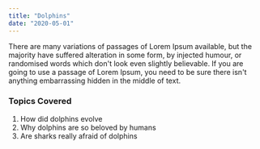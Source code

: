 ```yaml
---
title: "Dolphins"
date: "2020-05-01"
---
```


There are many variations of passages of Lorem Ipsum available, but the majority
have suffered alteration in some form, by injected humour, or randomised words which
don't look even slightly believable. If you are going to use a passage of Lorem Ipsum, 
you need to be sure there isn't anything embarrassing hidden in the middle of text. 

### Topics Covered

1. How did dolphins evolve
2. Why dolphins are so beloved by humans
3. Are sharks really afraid of dolphins